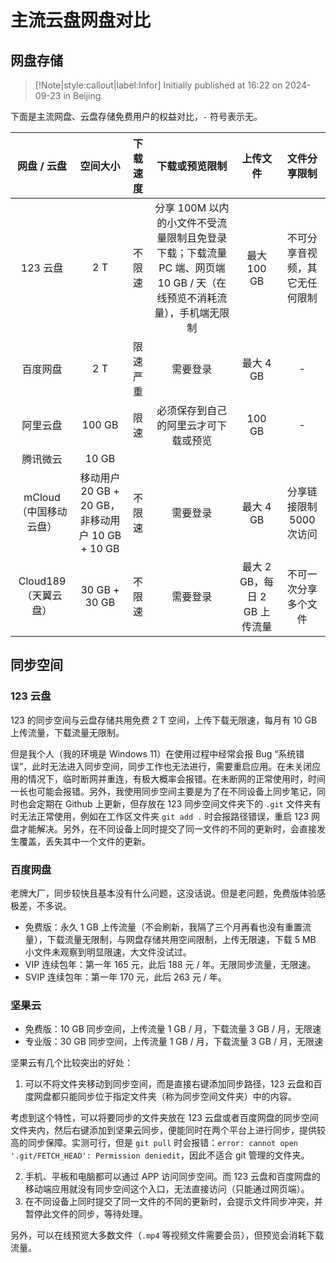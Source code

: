 # 主流云盘网盘对比

## 网盘存储

> [!Note|style:callout|label:Infor]
Initially published at 16:22 on 2024-09-23 in Beijing.


下面是主流网盘、云盘存储免费用户的权益对比，`-` 符号表示无。


<div style='font-size:10px'><div class='center'>

| 网盘 / 云盘 | 空间大小 | 下载速度 | 下载或预览限制 | 上传文件 | 文件分享限制 |
|:-:|:-:|:-:|:-:|:-:|:-:|
 | 123 云盘 | 2 T | 不限速 | 分享 100M 以内的小文件不受流量限制且免登录下载；下载流量 PC 端、网页端 10 GB / 天（在线预览不消耗流量），手机端无限制 | 最大 100 GB  | 不可分享音视频，其它无任何限制 |
 | 百度网盘 |  2 T |  限速严重  | 需要登录 | 最大 4 GB| - | 
 | 阿里云盘 | 100 GB | 限速 | 必须保存到自己的阿里云才可下载或预览 | 100 GB | - |
 | 腾讯微云 | 10 GB |  |  |  |  |
 | mCloud（中国移动云盘） | 移动用户 20 GB + 20 GB，非移动用户 10 GB + 10 GB | 不限速 | 需要登录 | 最大 4 GB| 分享链接限制 5000 次访问 |
 | Cloud189（天翼云盘） | 30 GB + 30 GB | 不限速 | 需要登录 | 最大 2 GB，每日 2 GB 上传流量 | 不可一次分享多个文件 |
</div></div>

## 同步空间

### 123 云盘

123 的同步空间与云盘存储共用免费 2 T 空间，上传下载无限速，每月有 10 GB 上传流量，下载流量无限制。

但是我个人（我的环境是 Windows 11）在使用过程中经常会报 Bug “系统错误”，此时无法进入同步空间，同步工作也无法进行，需要重启应用。在未关闭应用的情况下，临时断网并重连，有极大概率会报错。在未断网的正常使用时，时间一长也可能会报错。另外，我使用同步空间主要是为了在不同设备上同步笔记，同时也会定期在 Github 上更新，但存放在 123 同步空间文件夹下的 `.git` 文件夹有时无法正常使用，例如在工作区文件夹 `git add .` 时会报路径错误，重启 123 网盘才能解决。另外，在不同设备上同时提交了同一文件的不同的更新时，会直接发生覆盖，丢失其中一个文件的更新。

### 百度网盘

老牌大厂，同步较快且基本没有什么问题，这没话说。但是老问题，免费版体验感极差，不多说。

- 免费版：永久 1 GB 上传流量（不会刷新，我隔了三个月再看也没有重置流量），下载流量无限制，与网盘存储共用空间限制，上传无限速，下载 5 MB 小文件未观察到明显限速，大文件没试过。
- VIP 连续包年：第一年 165 元，此后 188 元 / 年。无限同步流量，无限速。
- SVIP 连续包年：第一年 170 元，此后 263 元 / 年。


### 坚果云

- 免费版：10 GB 同步空间，上传流量 1 GB / 月，下载流量 3 GB / 月，无限速
- 专业版：30 GB 同步空间，上传流量 1 GB / 月，下载流量 3 GB / 月，无限速

坚果云有几个比较突出的好处：
1. 可以不将文件夹移动到同步空间，而是直接右键添加同步路径，123 云盘和百度网盘都只能同步位于指定文件夹（称为同步空间文件夹）中的内容。

考虑到这个特性，可以将要同步的文件夹放在 123 云盘或者百度网盘的同步空间文件夹内，然后右键添加到坚果云同步，便能同时在两个平台上进行同步，提供较高的同步保障。实测可行，但是 `git pull` 时会报错：`error: cannot open '.git/FETCH_HEAD': Permission deniedit`，因此不适合 git 管理的文件夹。

2. 手机、平板和电脑都可以通过 APP 访问同步空间。而 123 云盘和百度网盘的移动端应用就没有同步空间这个入口，无法直接访问（只能通过网页端）。
3. 在不同设备上同时提交了同一文件的不同的更新时，会提示文件同步冲突，并暂停此文件的同步，等待处理。

另外，可以在线预览大多数文件（`.mp4` 等视频文件需要会员），但预览会消耗下载流量。
